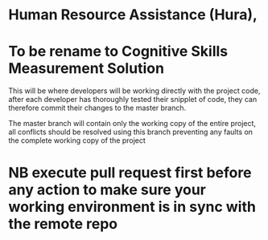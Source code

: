 # Human Resource Assistance (Hura),
# To be rename to Cognitive Skills Measurement Solution

This will be where developers will be working directly with the project code, after each developer has thoroughly tested their snipplet of code, they can therefore commit their changes to the master branch. 

The master branch will contain only the working copy of the entire project, all conflicts should be resolved using this branch preventing any faults on the complete working copy of the project

# NB execute pull request first before any action to make sure your working environment is in sync with the remote repo
